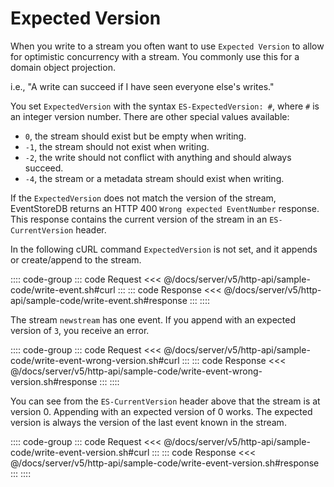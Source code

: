 # Expected Version

When you write to a stream you often want to use `Expected Version` to allow for optimistic concurrency with a stream. You commonly use this for a domain object projection.

i.e., "A write can succeed if I have seen everyone else's writes."

You set `ExpectedVersion` with the syntax `ES-ExpectedVersion: #`, where `#` is an integer version number. There are other special values available:

- `0`, the stream should exist but be empty when writing.
- `-1`, the stream should not exist when writing.
- `-2`, the write should not conflict with anything and should always succeed.
- `-4`, the stream or a metadata stream should exist when writing.

If the `ExpectedVersion` does not match the version of the stream, EventStoreDB returns an HTTP 400 `Wrong expected EventNumber` response. This response contains the current version of the stream in an `ES-CurrentVersion` header.

In the following cURL command `ExpectedVersion` is not set, and it appends or create/append to the stream.

:::: code-group
::: code Request
<<< @/docs/server/v5/http-api/sample-code/write-event.sh#curl
:::
::: code Response
<<< @/docs/server/v5/http-api/sample-code/write-event.sh#response
:::
::::

The stream `newstream` has one event. If you append with an expected version of `3`, you receive an error.

:::: code-group
::: code Request
<<< @/docs/server/v5/http-api/sample-code/write-event-wrong-version.sh#curl
:::
::: code Response
<<< @/docs/server/v5/http-api/sample-code/write-event-wrong-version.sh#response
:::
::::

You can see from the `ES-CurrentVersion` header above that the stream is at version 0. Appending with an expected version of 0 works. The expected version is always the version of the last event known in the stream.

:::: code-group
::: code Request
<<< @/docs/server/v5/http-api/sample-code/write-event-version.sh#curl
:::
::: code Response
<<< @/docs/server/v5/http-api/sample-code/write-event-version.sh#response
:::
::::
